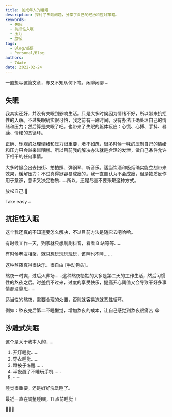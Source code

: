 ```yaml
---
title: 论成年人的睡眠
description: 探讨了失眠问题，分享了自己的经历和应对策略。
keywords:
  - 失眠
  - 抗拒性入眠
  - 压力
  - 放松
tags:
  - Blog/感悟
  - Personal/Blog
authors:
  - 7Wate
date: 2022-02-24
---
```


一直想写这篇文章，却又不知从何下笔。闲聊闲聊 ~

## 失眠

我其实还好，并没有失眠到影响生活。只是大多时候因为情绪不好，所以带来抗拒性的入眠。不过失眠确实很可怕，我之前有一段时间，没有办法正确处理自己的情绪和压力；然后算是失眠了吧。也带来了失眠的躯体反应：心慌、心搏、手抖、暴躁、情绪的恶循环。

正确、乐观的处理情绪和压力很重要，堵不如疏，很多时候一味的压制自己的情绪和压力只会越来越糟糕。所以目前我的解决办法就是合理的发泄，做自己条件允许下相干的任何事情。

大多时候会出去扫街、拍拍照、弹钢琴、听音乐。适当饮酒和吸烟确实能立刻带来效果，缓解压力；不过真得挺容易成瘾的。我一直自认为不会成瘾，但是物质反作用于意识，意识又决定物质……所以，还是尽量不要采取这种方式。

放松自己 🤔

Take easy ~

## 抗拒性入眠

这个我还真的不知道要怎么解决，不过目前方法是随它去吧哈哈。

有时候工作一天，到家就只想刷刷抖音，看看 B 站等等……

有时候老友相聚，就只想玩玩玩玩玩，该睡也不睡……

这种熬夜真得很快乐、很自由 [手动狗头]。

熬夜一时爽，过后火葬场……这种熬夜牺牲的大多是第二天的工作生活，然后习惯性的熬夜之后。时差倒不过来，过度的享受快乐，提高开心阈值又会导致干好多事情都没意思……

适当性的熬夜，需要合理的处置，否则就容易造就恶性循环。

例如：熬夜完后第二不睡懒觉，增加熬夜的成本，让自己感觉到熬夜很痛苦 😭

## 沙雕式失眠

这个是关于我本人的……

1. 开灯睡觉……
2. 穿衣睡觉……
3. 蹬被子冻醒……
4. 半夜醒了不睡玩手机……
5. ······

睡觉很重要，还是好好洗洗睡了。

最近一直在调整睡眠，11 点前睡觉！

👻👻👻
